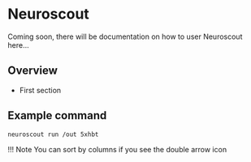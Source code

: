 # Neuroscout

Coming soon, there will be documentation on how to user Neuroscout here...

## Overview

* First section

## Example command

    neuroscout run /out 5xhbt


!!! Note
    You can sort by columns if you see the double arrow icon
